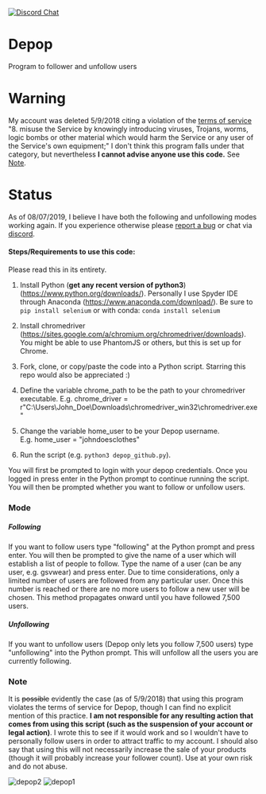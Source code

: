 [![Discord Chat](https://img.shields.io/discord/605627854104821760?label=discord&labelColor=purple)](https://discord.gg/6xNwbe)  

# Depop
Program to follower and unfollow users

# Warning  
My account was deleted 5/9/2018 citing a violation of the [terms of service](https://depophelp.zendesk.com/hc/en-gb/articles/360001773148-Terms-of-Service) 
"8. misuse the Service by knowingly introducing viruses, Trojans, worms, logic bombs or other material which would harm the Service or any user of the Service's own equipment;"
I don't think this program falls under that category, but nevertheless **I cannot advise anyone use this code.** See [Note](#note).

# Status
As of 08/07/2019, I believe I have both the following and unfollowing modes working again. If you experience otherwise please [report a bug](https://github.com/rileypeterson/Depop/blob/master/CONTRIBUTING.md) or chat via [discord](https://discord.gg/KnU4wSr).

#### Steps/Requirements to use this code:  

Please read this in its entirety.

1. Install Python (**get any recent version of python3**) (https://www.python.org/downloads/). Personally I use Spyder IDE through Anaconda (https://www.anaconda.com/download/). Be sure to `pip install selenium` or with conda: `conda install selenium`  

2. Install chromedriver (https://sites.google.com/a/chromium.org/chromedriver/downloads). You might be able to use PhantomJS or others, but this is set up for Chrome.  

3. Fork, clone, or copy/paste the code into a Python script. Starring this repo would also be appreciated :)  

3. Define the variable chrome_path to be the path to your chromedriver executable. 
E.g. chrome_driver = r"C:\Users\John_Doe\Downloads\chromedriver_win32\chromedriver.exe"  

4. Change the variable home_user to be your Depop username.  
E.g. home_user = "johndoesclothes"

5. Run the script (e.g. `python3 depop_github.py`).  

You will first be prompted to login with your depop credentials. Once you logged in press enter in the Python prompt to continue running the script. You will then be prompted whether you want to follow or unfollow users.  

### Mode
##### Following
If you want to follow users type "following" at the Python prompt and press enter. You will then be prompted to give the name of a user which will establish a list of people to follow. Type the name of a user (can be any user, e.g. gsvwear) and press enter. Due to time considerations, only a limited number of users are followed from any particular user. Once this number is reached or there are no more users to follow a new user will be chosen. This method propagates onward until you have followed 7,500 users.

##### Unfollowing
If you want to unfollow users (Depop only lets you follow 7,500 users) type "unfollowing" into the Python prompt. This will unfollow all the users you are currently following.  

### Note
It is ~~possible~~ evidently the case (as of 5/9/2018) that using this program violates the terms of service for Depop, though I can find no explicit mention of this practice. **I am not responsible for any resulting action that comes from using this script (such as the suspension of your account or legal action)**. I wrote this to see if it would work and so I wouldn't have to personally follow users in order to attract traffic to my account. I should also say that using this will not necessarily increase the sale of your products (though it will probably increase your follower count). Use at your own risk and do not abuse.  


![depop2](https://user-images.githubusercontent.com/29719483/34895127-2d5fcb1e-f799-11e7-81ba-74430260032c.png)
![depop1](https://user-images.githubusercontent.com/29719483/34895125-2d2b2436-f799-11e7-9ce0-bc062547cfb9.png)
